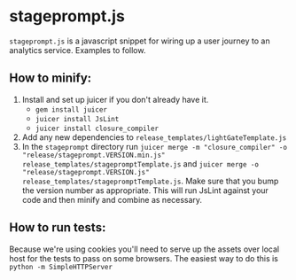 # stageprompt.js

`stageprompt.js` is a javascript snippet for wiring up a user journey to an analytics service. Examples to follow.

## How to minify:

1. Install and set up juicer if you don't already have it. 
    - `gem install juicer`
    - `juicer install JsLint`
    - `juicer install closure_compiler`
2. Add any new dependencies to `release_templates/lightGateTemplate.js`
3. In the `stageprompt` directory run `juicer merge -m "closure_compiler" -o "release/stageprompt.VERSION.min.js" release_templates/stagepromptTemplate.js` and 
`juicer merge -o "release/stageprompt.VERSION.js" release_templates/stagepromptTemplate.js`. Make sure that you bump the version number as appropriate. This will
run JsLint against your code and then minify and combine as necessary.

## How to run tests:

Because we're using cookies you'll need to serve up the assets over local host for the tests to pass on some browsers. The easiest way to do this is `python -m SimpleHTTPServer`